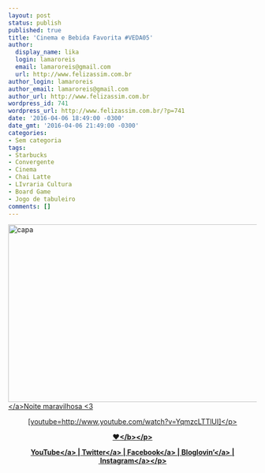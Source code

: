 ```yaml
---
layout: post
status: publish
published: true
title: 'Cinema e Bebida Favorita #VEDA05'
author:
  display_name: lika
  login: lamaroreis
  email: lamaroreis@gmail.com
  url: http://www.felizassim.com.br
author_login: lamaroreis
author_email: lamaroreis@gmail.com
author_url: http://www.felizassim.com.br
wordpress_id: 741
wordpress_url: http://www.felizassim.com.br/?p=741
date: '2016-04-06 18:49:00 -0300'
date_gmt: '2016-04-06 21:49:00 -0300'
categories:
- Sem categoria
tags:
- Starbucks
- Convergente
- Cinema
- Chai Latte
- LIvraria Cultura
- Board Game
- Jogo de tabuleiro
comments: []
---
```

<p><a href="http:&#47;&#47;www.felizassim.com.br&#47;wp-content&#47;uploads&#47;2016&#47;04&#47;capa5.jpg"><img class="aligncenter size-large wp-image-742" src="http:&#47;&#47;www.felizassim.com.br&#47;wp-content&#47;uploads&#47;2016&#47;04&#47;capa5-1024x576.jpg" alt="capa" width="640" height="360" &#47;><&#47;a>Noite maravilhosa <3</p>
<p style="text-align: center;">[youtube=http:&#47;&#47;www.youtube.com&#47;watch?v=YqmzcLTTlUI]<&#47;p></p>
<p style="text-align: center;"><b>&hearts;<&#47;b><&#47;p></p>
<p style="text-align: center;"><a href="https:&#47;&#47;www.youtube.com&#47;channel&#47;UCTk3xkOSzWzf8Ba-wJN8jDA" target="_blank">YouTube<&#47;a> |&nbsp;<a href="https:&#47;&#47;twitter.com&#47;pocketlika" target="_blank">Twitter<&#47;a>&nbsp;|&nbsp;<a href="http:&#47;&#47;www.facebook.com&#47;blogfelizassim" target="_blank">Facebook<&#47;a>&nbsp;|&nbsp;<a href="https:&#47;&#47;www.bloglovin.com&#47;blogs&#47;feliz-assim-14224049" target="_blank">Bloglovin&rsquo;<&#47;a>&nbsp;|&nbsp;<a href="http:&#47;&#47;instagram.com&#47;pocketlika" target="_blank">Instagram<&#47;a><&#47;p></p>
